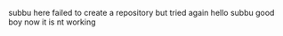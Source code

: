 subbu here failed to create a repository but tried again
hello subbu good boy 
now it is nt working 